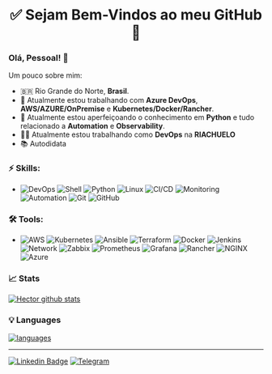 <h1 align="center"> 
	✅ Sejam Bem-Vindos ao meu GitHub 🚀
</h1>

### Olá, Pessoal! 👋

<!--
**gb8may/gb8may** is a ✨ _special_ ✨ repository because its `README.md` (this file) appears on your GitHub profile.
-->

Um pouco sobre mim:

- 🇧🇷   Rio Grande do Norte, **Brasil**.
- 🔭  Atualmente estou trabalhando com **Azure DevOps**, **AWS/AZURE/OnPremise** e **Kubernetes/Docker/Rancher**.
- 🌱  Atualmente estou aperfeiçoando o conhecimento em **Python** e tudo relacionado a **Automation** e **Observability**.
- 👨‍💻  Atualmente estou trabalhando como **DevOps** na **RIACHUELO**
- 📚  Autodidata

### ⚡ Skills:
- ![DevOps](https://img.shields.io/badge/-DevOps-yellowgreen) ![Shell](https://img.shields.io/badge/-Shell-4EAA25?&logo=gnu%20bash&logoColor=FFFFFF) ![Python](https://img.shields.io/badge/-Python-2496ED?&logo=python&logoColor=FFFFFF) ![Linux](https://img.shields.io/badge/-Linux-FCC624?&logo=linux&logoColor=FFFFFF) ![CI/CD](https://img.shields.io/badge/-CI/CD-yellowgreen) ![Monitoring](https://img.shields.io/badge/-Monitoring-red) ![Automation](https://img.shields.io/badge/-Automation-green) ![Git](https://img.shields.io/badge/-Git-F05032?&logo=git&logoColor=FFFFFF) ![GitHub](https://img.shields.io/badge/-GitHub-181717?&logo=GitHub&logoColor=FFFFFF)

### 🛠 Tools:
- ![AWS](https://img.shields.io/badge/-AWS-232F3E?&logo=amazon%20aws&logoColor=FFFFFF) ![Kubernetes](https://img.shields.io/badge/-Kubernetes-326CE5?&logo=kubernetes&logoColor=FFFFFF) ![Ansible](https://img.shields.io/badge/-Ansible-EE0000?&logo=ansible&logoColor=FFFFFF) ![Terraform](https://img.shields.io/badge/-Terraform-623CE4?&logo=terraform&logoColor=FFFFF) ![Docker](https://img.shields.io/badge/-Docker-2496ED?&logo=docker&logoColor=FFFFFF) ![Jenkins](https://img.shields.io/badge/-Jenkins-D24939?&logo=Jenkins&logoColor=FFFFFF) ![Network](https://img.shields.io/badge/-Network-brightgreen?&logo=Network&logoColor=FFFFFF) ![Zabbix](https://img.shields.io/badge/-Zabbix-F05032?&logo=zabbix&logoColor=FFFFFF) ![Prometheus](https://img.shields.io/badge/-Prometheus-E6522C?&logo=prometheus&logoColor=FFFFFF) ![Grafana](https://img.shields.io/badge/-Grafana-F46800?&logo=grafana&logoColor=FFFFFF) ![Rancher](https://img.shields.io/badge/-Rancher-0075A8?&logo=rancher&logoColor=FFFFFF) ![NGINX](https://img.shields.io/badge/-NGINX-009639?&logo=nginx&logoColor=FFFFFF) ![Azure](https://img.shields.io/badge/-Azure-0075A8?&logo=azure&logoColor=FFFFFF)

### 📈 Stats 
 
[![Hector github stats](https://github-readme-stats.vercel.app/api?username=hectorfilipy&theme=cobalt&show_icons=true)](https://github.com/hectorfilipy/github-readme-stats)

### 💡  Languages 
[![languages](https://github-readme-stats.vercel.app/api/top-langs/?username=hectorfilipy&layout=compact&theme=cobalt&show_icons=true)](https://github.com/anuraghazra/github-readme-stats)



<hr>

[![Linkedin Badge](https://img.shields.io/badge/-LinkedIn-blue?style=flat-square&logo=Linkedin&logoColor=white&link=https://www.linkedin.com/in/hectorfilipy/)](https://www.linkedin.com/in/hectorfilipy/)
 [![Telegram](https://img.shields.io/badge/-Telegram-26A5E4?&logo=telegram&logoColor=FFFFFF)](https://web.telegram.org/#/im?p=@hectorfilipy)
